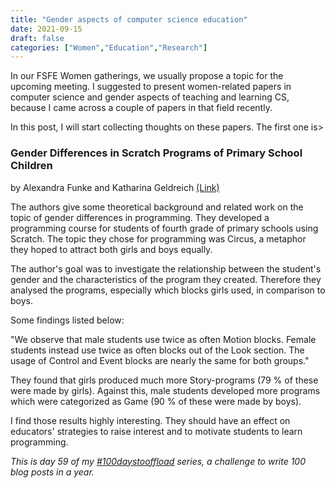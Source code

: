 ```yaml
---
title: "Gender aspects of computer science education"
date: 2021-09-15
draft: false
categories: ["Women","Education","Research"]
---
```

In our FSFE Women gatherings, we usually propose a topic for the upcoming meeting. I suggested to present women-related papers in computer science and gender aspects of teaching and learning CS, because I came across a couple of papers in that field recently.

In this post, I will start collecting thoughts on these papers. The first one is>

### Gender Differences in Scratch Programs of Primary School Children
by Alexandra Funke and Katharina Geldreich [(Link)](https://dl.acm.org/doi/abs/10.1145/3137065.3137067?casa_token=iQAvm2UQJvIAAAAA:uTLehs2IxmH8a00YB-6830pS2dUdsEL8iRCjuNU_QKKO9qTj9_PILKihRT9oeZH7VQlEnZernJy1)

The authors give some theoretical background and related work on the topic of gender differences in programming. They developed a programming course for students of fourth grade of primary schools using Scratch. The topic they chose for programming was Circus, a metaphor they hoped to attract both girls and boys equally.

The author's goal was to investigate the relationship between the student's gender and the characteristics of the program they created. Therefore they analysed the programs, especially which blocks girls used, in comparison to boys.

Some findings listed below:

"We observe that male students use twice as often Motion blocks. Female
students instead use twice as often blocks out of the Look section. The usage of Control and Event blocks are nearly the same for both groups."

They found that girls produced much more Story-programs (79 % of these were made by girls). Against this, male students developed more programs which were categorized as Game (90 % of these were made by boys). 

I find those results highly interesting. They should have an effect on educators' strategies to raise interest and to motivate students to learn programming.

_This is day 59 of my [#100daystooffload](https://100daystooffload.com/) series, a challenge to write 100 blog posts in a year._



